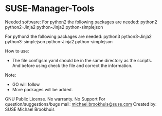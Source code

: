 # SUSE-Manager-Tools

Needed software:
For python2 the following packages are needed:
python2 
python2-Jinja2
python-Jinja2
python-simplejson

For python3 the following packages are needed:
python3
python3-Jinja2
python3-simplejson
python-Jinja2
python-simplejson


How to use:
- The file configsm.yaml should be in the same directory as the scripts. And before using check the file and correct the information.



Note:
- GO will follow
- More packages will be added.


GNU Public License. No warranty. No Support 
For question/suggestions/bugs mail: michael.brookhuis@suse.com
Created by: SUSE Michael Brookhuis


